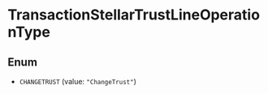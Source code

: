 

# TransactionStellarTrustLineOperationType

## Enum


* `CHANGETRUST` (value: `"ChangeTrust"`)



